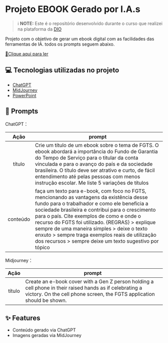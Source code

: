 # Projeto EBOOK Gerado por I.A.s


 > ℹ️ **NOTE:** Este é o repositório desenvolvido durante o curso que realizei na plataforma da [DIO](https://dio.me)

Projeto com o objetivo de gerar um ebook digital com as facilidades das ferramentas de IA. todos os prompts
seguem abaixo.

<a href="https://github.com/felipeAguiarCode/prompts-recipe-to-create-a-ebook/blob/main/output/ebook%20-%20css%20jedi%20output.pdf" title="View PDF now"> 📕Clique aqui para ler</a>

## 💻 Tecnologias utilizadas no projeto

- [ChatGPT](https://chat.openai.com/) 
- [MidJourney](https://www.midjourney.com/app/)
- [PowerPoint](https://www.microsoft.com/en/microsoft-365/powerpoint)

## 🧠 Prompts


ChatGPT：

|   Ação   | prompt                                                                                                                                                                                                                                                                         |
| :------: | ------------------------------------------------------------------------------------------------------------------------------------------------------------------------------------------------------------------------------------------------------------------------------ |
|  título  | Crie um título de um ebook sobre o tema de FGTS. O ebook abordará a importância do Fundo de Garantia do Tempo de Serviço para o titular da conta vinculada e para o avanço do país e da sociedade brasileira. O título deve ser atrativo e curto, de fácil entendimento até pelas pessoas com menos instrução escolar. Me liste 5 variações de títulos                                                       |
| conteúdo | faça um texto para e-book, com foco no FGTS, mencionando as vantagens da existência desse fundo para o trabalhador e como ele beneficia a sociedade brasileira e contribui para o crescimento para o país. Cite exemplos de como e onde o recurso do FGTS foi utilizado. {REGRAS} > explique sempre de uma maneira simples > deixe o texto enxuto > sempre traga exemplos reais de utilização dos recursos > sempre deixe um texto sugestivo por tópico



Midjourney：

|  Ação  | prompt                                                                                 |
| :----: | -------------------------------------------------------------------------------------- |
| título | Create an e-book cover with a Gen Z person holding a cell phone in their raised hands as if celebrating a victory. On the cell phone screen, the FGTS application should be shown. |

## ✨ Features

- Conteúdo gerado via ChatGPT
- Imagens geradas via MidJourney
